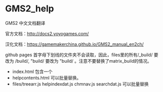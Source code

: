 # GMS2_help

GMS2 中文文档翻译

官方文档：http://docs2.yoyogames.com/

汉化文档：https://gamemakerchina.github.io/GMS2_manual_en2ch/


github pages 首字母下划线的文件夹不会读取，因此，files里的所有/_build/ 要改为 /build/, "build/ 要改为  "build/  。注意不要替换了matrix_build的情况。
- index.html  包含一个
- helpcontents.html 可以批量替换。
- files/treearr.js  helpindexdat.js chmnav.js searchdat.js 可以批量替换
